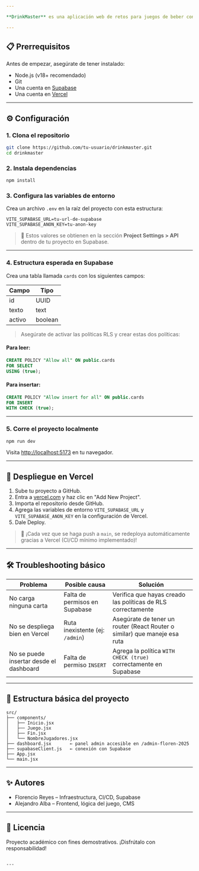 ```yaml
---

**DrinkMaster** es una aplicación web de retos para juegos de beber con cartas dinámicas, construida con React y Supabase. Está pensada para ser divertida, personalizable y fácil de escalar con un mini CMS para gestionar las cartas.

---
```


## 📋 Prerrequisitos

Antes de empezar, asegúrate de tener instalado:

- Node.js (v18+ recomendado)
- Git
- Una cuenta en [Supabase](https://supabase.com)
- Una cuenta en [Vercel](https://vercel.com)

---

## ⚙️ Configuración

### 1. Clona el repositorio

```bash
git clone https://github.com/tu-usuario/drinkmaster.git
cd drinkmaster
```

### 2. Instala dependencias

```bash
npm install
```

### 3. Configura las variables de entorno

Crea un archivo `.env` en la raíz del proyecto con esta estructura:

```
VITE_SUPABASE_URL=tu-url-de-supabase
VITE_SUPABASE_ANON_KEY=tu-anon-key
```

> 🔐 Estos valores se obtienen en la sección **Project Settings > API** dentro de tu proyecto en Supabase.

---

### 4. Estructura esperada en Supabase

Crea una tabla llamada `cards` con los siguientes campos:

| Campo     | Tipo     |
|-----------|----------|
| id        | UUID     |
| texto     | text     |
| activo    | boolean  |

> Asegúrate de activar las políticas RLS y crear estas dos políticas:

#### Para leer:

```sql
CREATE POLICY "Allow all" ON public.cards
FOR SELECT
USING (true);
```

#### Para insertar:

```sql
CREATE POLICY "Allow insert for all" ON public.cards
FOR INSERT
WITH CHECK (true);
```

---

### 5. Corre el proyecto localmente

```bash
npm run dev
```

Visita [http://localhost:5173](http://localhost:5173) en tu navegador.

---

## 🚀 Despliegue en Vercel

1. Sube tu proyecto a GitHub.
2. Entra a [vercel.com](https://vercel.com) y haz clic en "Add New Project".
3. Importa el repositorio desde GitHub.
4. Agrega las variables de entorno `VITE_SUPABASE_URL` y `VITE_SUPABASE_ANON_KEY` en la configuración de Vercel.
5. Dale Deploy.

> 🎉 ¡Cada vez que se haga push a `main`, se redeploya automáticamente gracias a Vercel (CI/CD mínimo implementado)!

---

## 🛠️ Troubleshooting básico

| Problema | Posible causa | Solución |
|---------|----------------|-----------|
| No carga ninguna carta | Falta de permisos en Supabase | Verifica que hayas creado las políticas de RLS correctamente |
| No se despliega bien en Vercel | Ruta inexistente (ej: `/admin`) | Asegúrate de tener un router (React Router o similar) que maneje esa ruta |
| No se puede insertar desde el dashboard | Falta de permiso `INSERT` | Agrega la política `WITH CHECK (true)` correctamente en Supabase |

---

## 📂 Estructura básica del proyecto

```
src/
├── components/
│   ├── Inicio.jsx
│   ├── Juego.jsx
│   ├── Fin.jsx
│   └── NombreJugadores.jsx
├── dashboard.jsx       ← panel admin accesible en /admin-floren-2025
├── supabaseClient.js   ← conexión con Supabase
├── App.jsx
└── main.jsx
```

---

## ✨ Autores

- Florencio Reyes – Infraestructura, CI/CD, Supabase
- Alejandro Alba – Frontend, lógica del juego, CMS

---

## 📌 Licencia

Proyecto académico con fines demostrativos. ¡Disfrútalo con responsabilidad!
```

---